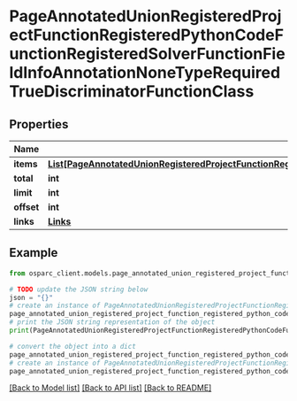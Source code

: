 # PageAnnotatedUnionRegisteredProjectFunctionRegisteredPythonCodeFunctionRegisteredSolverFunctionFieldInfoAnnotationNoneTypeRequiredTrueDiscriminatorFunctionClass


## Properties

Name | Type | Description | Notes
------------ | ------------- | ------------- | -------------
**items** | [**List[PageAnnotatedUnionRegisteredProjectFunctionRegisteredPythonCodeFunctionRegisteredSolverFunctionFieldInfoAnnotationNoneTypeRequiredTrueDiscriminatorFunctionClassItemsInner]**](PageAnnotatedUnionRegisteredProjectFunctionRegisteredPythonCodeFunctionRegisteredSolverFunctionFieldInfoAnnotationNoneTypeRequiredTrueDiscriminatorFunctionClassItemsInner.md) |  | 
**total** | **int** |  | 
**limit** | **int** |  | 
**offset** | **int** |  | 
**links** | [**Links**](Links.md) |  | 

## Example

```python
from osparc_client.models.page_annotated_union_registered_project_function_registered_python_code_function_registered_solver_function_field_info_annotation_none_type_required_true_discriminator_function_class import PageAnnotatedUnionRegisteredProjectFunctionRegisteredPythonCodeFunctionRegisteredSolverFunctionFieldInfoAnnotationNoneTypeRequiredTrueDiscriminatorFunctionClass

# TODO update the JSON string below
json = "{}"
# create an instance of PageAnnotatedUnionRegisteredProjectFunctionRegisteredPythonCodeFunctionRegisteredSolverFunctionFieldInfoAnnotationNoneTypeRequiredTrueDiscriminatorFunctionClass from a JSON string
page_annotated_union_registered_project_function_registered_python_code_function_registered_solver_function_field_info_annotation_none_type_required_true_discriminator_function_class_instance = PageAnnotatedUnionRegisteredProjectFunctionRegisteredPythonCodeFunctionRegisteredSolverFunctionFieldInfoAnnotationNoneTypeRequiredTrueDiscriminatorFunctionClass.from_json(json)
# print the JSON string representation of the object
print(PageAnnotatedUnionRegisteredProjectFunctionRegisteredPythonCodeFunctionRegisteredSolverFunctionFieldInfoAnnotationNoneTypeRequiredTrueDiscriminatorFunctionClass.to_json())

# convert the object into a dict
page_annotated_union_registered_project_function_registered_python_code_function_registered_solver_function_field_info_annotation_none_type_required_true_discriminator_function_class_dict = page_annotated_union_registered_project_function_registered_python_code_function_registered_solver_function_field_info_annotation_none_type_required_true_discriminator_function_class_instance.to_dict()
# create an instance of PageAnnotatedUnionRegisteredProjectFunctionRegisteredPythonCodeFunctionRegisteredSolverFunctionFieldInfoAnnotationNoneTypeRequiredTrueDiscriminatorFunctionClass from a dict
page_annotated_union_registered_project_function_registered_python_code_function_registered_solver_function_field_info_annotation_none_type_required_true_discriminator_function_class_from_dict = PageAnnotatedUnionRegisteredProjectFunctionRegisteredPythonCodeFunctionRegisteredSolverFunctionFieldInfoAnnotationNoneTypeRequiredTrueDiscriminatorFunctionClass.from_dict(page_annotated_union_registered_project_function_registered_python_code_function_registered_solver_function_field_info_annotation_none_type_required_true_discriminator_function_class_dict)
```
[[Back to Model list]](../README.md#documentation-for-models) [[Back to API list]](../README.md#documentation-for-api-endpoints) [[Back to README]](../README.md)


